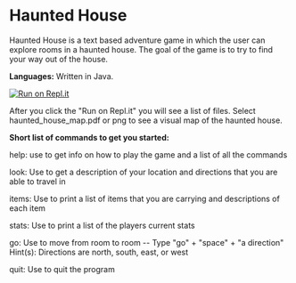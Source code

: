 # Haunted House
Haunted House is a text based adventure game in which the user can explore rooms in a haunted house. The goal of the game is to try to find your way out of the house.  

**Languages:**
Written in Java.  

[![Run on Repl.it](https://repl.it/badge/github/bdtripp/haunted_house)](https://repl.it/github/bdtripp/haunted_house)  

After you click the "Run on Repl.it" you will see a list of files.  Select haunted_house_map.pdf or png to see a visual map of the haunted house.  


**Short list of commands to get you started:**  

help: use to get info on how to play the game and a list of all the commands  

look: Use to get a description of your location and directions that you are able to travel in  

items: Use to print a list of items that you are carrying and descriptions of each item  

stats: Use to print a list of the players current stats  

go: Use to move from room to room -- Type "go" + "space" + "a direction"
Hint(s): Directions are north, south, east, or west  

quit: Use to quit the program  
